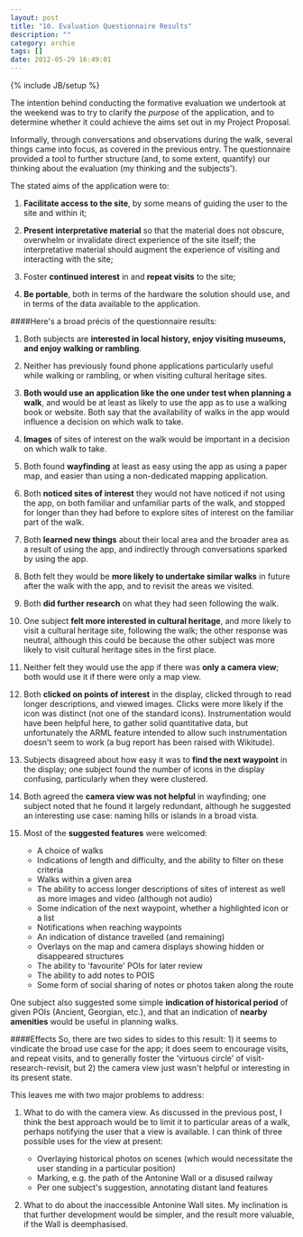 ```yaml
---
layout: post
title: "10. Evaluation Questionnaire Results"
description: ""
category: archie
tags: []
date: 2012-05-29 16:49:01
---
```

{% include JB/setup %}

The intention behind conducting the formative evaluation we undertook at the weekend was to try to clarify the *purpose* of the application, and to determine whether it could achieve the aims set out in my Project Proposal. 

Informally, through conversations and observations during the walk, several things came into focus, as covered in the previous entry. The questionnaire provided a tool to further structure (and, to some extent, quantify) our thinking about the evaluation (my thinking and the subjects').

The stated aims of the application were to:

1. **Facilitate access to the site**, by some means of guiding the user to the site and within it;

2. **Present interpretative material** so that the material does not obscure, overwhelm or invalidate direct experience of the site itself; the interpretative material should augment the experience of visiting and interacting with the site;

3. Foster **continued interest** in and **repeat visits** to the site;

4. **Be portable**, both in terms of the hardware the solution should use, and in terms of the data available to the application.

####Here's a broad précis of the questionnaire results:

1. Both subjects are **interested in local history, enjoy visiting museums, and enjoy walking or rambling**.

2. Neither has previously found phone applications particularly useful while walking or rambling, or when visiting cultural heritage sites.

3. **Both would use an application like the one under test when planning a walk**, and would be at least as likely to use the app as to use a walking book or website. Both say that the availability of walks in the app would influence a decision on which walk to take.

4. **Images** of sites of interest on the walk would be important in a decision on which walk to take.

5. Both found **wayfinding** at least as easy using the app as using a paper map, and easier than using a non-dedicated mapping application.

6. Both **noticed sites of interest** they would not have noticed if not using the app, on both familiar and unfamiliar parts of the walk, and stopped for longer than they had before to explore sites of interest on the familiar part of the walk.

7. Both **learned new things** about their local area and the broader area as a result of using the app, and indirectly through conversations sparked by using the app.

8. Both felt they would be **more likely to undertake similar walks** in future after the walk with the app, and to revisit the areas we visited.

9. Both **did further research** on what they had seen following the walk.

10. One subject **felt more interested in cultural heritage**, and more likely to visit a cultural heritage site, following the walk; the other response was neutral, although this could be because the other subject was more likely to visit cultural heritage sites in the first place.

11. Neither felt they would use the app if there was **only a camera view**; both would use it if there were only a map view.

12. Both **clicked on points of interest** in the display, clicked through to read longer descriptions, and viewed images. Clicks were more likely if the icon was distinct (not one of the standard icons). Instrumentation would have been helpful here, to gather solid quantitative data, but unfortunately the ARML feature intended to allow such instrumentation doesn't seem to work (a bug report has been raised with Wikitude).

13. Subjects disagreed about how easy it was to **find the next waypoint** in the display; one subject found the number of icons in the display confusing, particularly when they were clustered.

14. Both agreed the **camera view was not helpful** in wayfinding; one subject noted that he found it largely redundant, although he suggested an interesting use case: naming hills or islands in a broad vista.

15. Most of the **suggested features** were welcomed:
    - A choice of walks
    - Indications of length and difficulty, and the ability to filter on these criteria
    - Walks within a given area
    - The ability to access longer descriptions of sites of interest as well as more images and video (although not audio)
    - Some indication of the next waypoint, whether a highlighted icon or a list
    - Notifications when reaching waypoints
    - An indication of distance travelled (and remaining)
    - Overlays on the map and camera displays showing hidden or disappeared structures
    - The ability to 'favourite' POIs for later review
    - The ability to add notes to POIS
    - Some form of social sharing of notes or photos taken along the route
    

One subject also suggested some simple **indication of historical period** of given POIs (Ancient, Georgian, etc.), and that an indication of **nearby amenities** would be useful in planning walks.

####Effects
So, there are two sides to sides to this result: 1) it seems to vindicate the broad use case for the app; it does seem to encourage visits, and repeat visits, and to generally foster the 'virtuous circle' of visit-research-revisit, but 2) the camera view just wasn't helpful or interesting in its present state.

This leaves me with two major problems to address:

1. What to do with the camera view. As discussed in the previous post, I think the best approach would be to limit it to particular areas of a walk, perhaps notifying the user that a view is available. I can think of three possible uses for the view at present:
   - Overlaying historical photos on scenes (which would necessitate the user standing in a particular position)
   - Marking, e.g. the path of the Antonine Wall or a disused railway
   - Per one subject's suggestion, annotating distant land features
   
2. What to do about the inaccessible Antonine Wall sites. My inclination is that further development would be simpler, and the result more valuable, if the Wall is deemphasised. 
